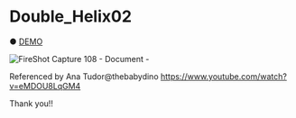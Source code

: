 # Double_Helix02

● <a href="https://hisamikurita.github.io/Double_Helix02/dist">DEMO</a>

![FireShot Capture 108 - Document - ](https://user-images.githubusercontent.com/47776346/71554412-ed522780-2a61-11ea-80ff-23eeefed8ba8.png)

Referenced by Ana Tudor@thebabydino
https://www.youtube.com/watch?v=eMDOU8LqGM4

Thank you!!
